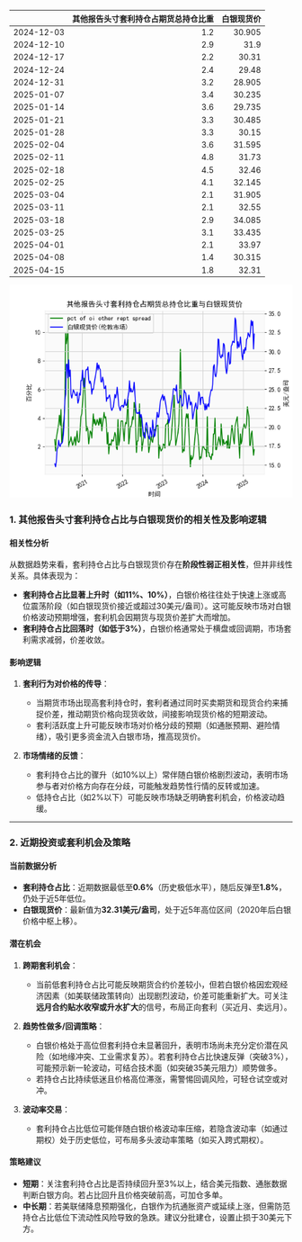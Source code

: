 |            |   其他报告头寸套利持仓占期货总持仓比重 |   白银现货价 |
|:-----------|---------------------------------------:|-------------:|
| 2024-12-03 |                                    1.2 |       30.905 |
| 2024-12-10 |                                    2.9 |       31.9   |
| 2024-12-17 |                                    2.2 |       30.31  |
| 2024-12-24 |                                    2.4 |       29.48  |
| 2024-12-31 |                                    3.2 |       28.905 |
| 2025-01-07 |                                    3.4 |       30.235 |
| 2025-01-14 |                                    3.6 |       29.735 |
| 2025-01-21 |                                    3.3 |       30.485 |
| 2025-01-28 |                                    3.3 |       30.15  |
| 2025-02-04 |                                    3.6 |       31.595 |
| 2025-02-11 |                                    4.8 |       31.73  |
| 2025-02-18 |                                    4.5 |       32.46  |
| 2025-02-25 |                                    4.1 |       32.145 |
| 2025-03-04 |                                    2.1 |       31.905 |
| 2025-03-11 |                                    2.1 |       32.55  |
| 2025-03-18 |                                    2.9 |       34.085 |
| 2025-03-25 |                                    3.1 |       33.435 |
| 2025-04-01 |                                    2.1 |       33.97  |
| 2025-04-08 |                                    1.4 |       30.315 |
| 2025-04-15 |                                    1.8 |       32.31  |

![图](shibor.png)



### 1. 其他报告头寸套利持仓占比与白银现货价的相关性及影响逻辑

#### 相关性分析
从数据趋势来看，套利持仓占比与白银现货价存在**阶段性弱正相关性**，但并非线性关系。具体表现为：
- **套利持仓占比显著上升时（如11%、10%）**，白银价格往往处于快速上涨或高位震荡阶段（如白银现货价接近或超过30美元/盎司）。这可能反映市场对白银价格波动预期增强，套利机会因期货与现货价差扩大而增加。
- **套利持仓占比回落时（如低于3%）**，白银价格通常处于横盘或回调期，市场套利需求减弱，价差收敛。

#### 影响逻辑
1. **套利行为对价格的传导**：
   - 当期货市场出现高套利持仓时，套利者通过同时买卖期货和现货合约来捕捉价差，推动期货价格向现货收敛，间接影响现货价格的短期波动。
   - 套利活跃度上升可能反映市场对价格分歧的预期（如通胀预期、避险情绪），吸引更多资金流入白银市场，推高现货价。

2. **市场情绪的反馈**：
   - 套利持仓占比的骤升（如10%以上）常伴随白银价格剧烈波动，表明市场参与者对价格方向存在分歧，可能触发趋势性行情的反转或加速。
   - 低持仓占比（如2%以下）可能反映市场缺乏明确套利机会，价格波动趋缓。

---

### 2. 近期投资或套利机会及策略

#### 当前数据分析
- **套利持仓占比**：近期数据最低至**0.6%**（历史极低水平），随后反弹至**1.8%**，仍处于近5年低位。
- **白银现货价**：最新值为**32.31美元/盎司**，处于近5年高位区间（2020年后白银价格中枢上移）。

#### 潜在机会
1. **跨期套利机会**：
   - 当前低套利持仓占比可能反映期货合约价差较小，但若白银价格因宏观经济因素（如美联储政策转向）出现剧烈波动，价差可能重新扩大。可关注**远月合约贴水收窄或升水扩大**的信号，布局正向套利（买近月、卖远月）。

2. **趋势性做多/回调策略**：
   - 白银价格处于高位但套利持仓未显著回升，表明市场尚未充分定价潜在风险（如地缘冲突、工业需求复苏）。若套利持仓占比快速反弹（突破3%），可能预示新一轮波动，可结合技术面（如突破35美元阻力）顺势做多。
   - 若持仓占比持续低迷且价格高位滞涨，需警惕回调风险，可轻仓试空或对冲。

3. **波动率交易**：
   - 套利持仓占比低位可能伴随白银价格波动率压缩，若隐含波动率（如通过期权）处于历史低位，可布局多头波动率策略（如买入跨式期权）。

#### 策略建议
- **短期**：关注套利持仓占比是否持续回升至3%以上，结合美元指数、通胀数据判断白银方向。若占比回升且价格突破前高，可加仓多单。
- **中长期**：若美联储降息预期强化，白银作为抗通胀资产或延续上涨，但需防范持仓占比低位下流动性风险导致的急跌。建议分批建仓，设置止损于30美元下方。